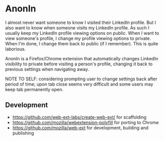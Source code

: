 # AnonIn

I almost never want someone to know I visited their LinkedIn profile. But I also
want to know when someone visits my LinkedIn profile. As such I usually keep my
LinkedIn profile viewing options on public. When I want to view someone's
profile, I change my profile viewing options to private. When I'm done, I change
them back to public (if I remember). This is quite laborious.

AnonIn is a Firefox/Chrome extension that automatically changes LinkedIn
visibility to private before visiting a person's profile, changing it back to
previous settings when navigating away.

NOTE TO SELF: considering prompting user to change settings back after period of
time; upon tab close seems very difficult and some users may keep tab
permanently open.

## Development

- https://github.com/web-ext-labs/create-web-ext/ for scaffolding
- https://github.com/mozilla/webextension-polyfill for porting to Chrome
- https://github.com/mozilla/web-ext for development, building and publishing
